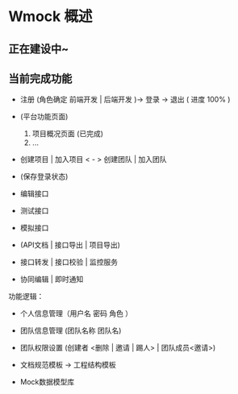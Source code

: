 # Wmock 概述

## 正在建设中~

## 当前完成功能

* 注册 (角色确定 前端开发 | 后端开发 )-> 登录  -> 退出 ( 进度 100% )

* (平台功能页面)
   1. 项目概况页面 (已完成)
   2. ...

*  创建项目 | 加入项目 < - > 创建团队 | 加入团队

* (保存登录状态)

* 编辑接口

* 测试接口

* 模拟接口

* (API文档 | 接口导出 | 项目导出)

* 接口转发 | 接口校验 | 监控服务

* 协同编辑 | 即时通知


功能逻辑：

* 个人信息管理（用户名 密码 角色 ）

* 团队信息管理 (团队名称 团队名)

* 团队权限设置 (创建者 <删除 | 邀请 | 踢人> | 团队成员<邀请>) 

* 文档规范模板 -> 工程结构模板

* Mock数据模型库


